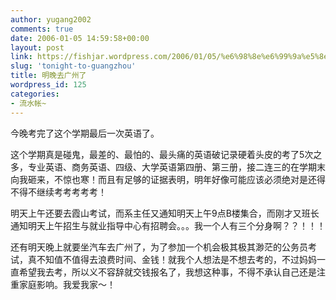```yaml
---
author: yugang2002
comments: true
date: 2006-01-05 14:59:58+00:00
layout: post
link: https://fishjar.wordpress.com/2006/01/05/%e6%98%8e%e6%99%9a%e5%8e%bb%e5%b9%bf%e5%b7%9e%e4%ba%86/
slug: 'tonight-to-guangzhou'
title: 明晚去广州了
wordpress_id: 125
categories:
- 流水帐~
---
```


今晚考完了这个学期最后一次英语了。




这个学期真是碰鬼，最差的、最怕的、最头痛的英语破记录硬着头皮的考了5次之多，专业英语、商务英语、四级、大学英语第四册、第三册，接二连三的在学期末向我砸来，不惊也寒！而且有足够的证据表明，明年好像可能应该必须绝对是还得不得不继续考考考考考！




明天上午还要去霞山考试，而系主任又通知明天上午9点B楼集合，而刚才又班长通知明天上午招生与就业指导中心有招聘会。。。我一个人有三个分身啊？？！！！




还有明天晚上就要坐汽车去广州了，为了参加一个机会极其极其渺茫的公务员考试，真不知值不值得去浪费时间、金钱！就我个人想法是不想去考的，不过妈妈一直希望我去考，所以义不容辞就交钱报名了，我想这种事，不得不承认自己还是注重家庭影响。我爱我家～！
